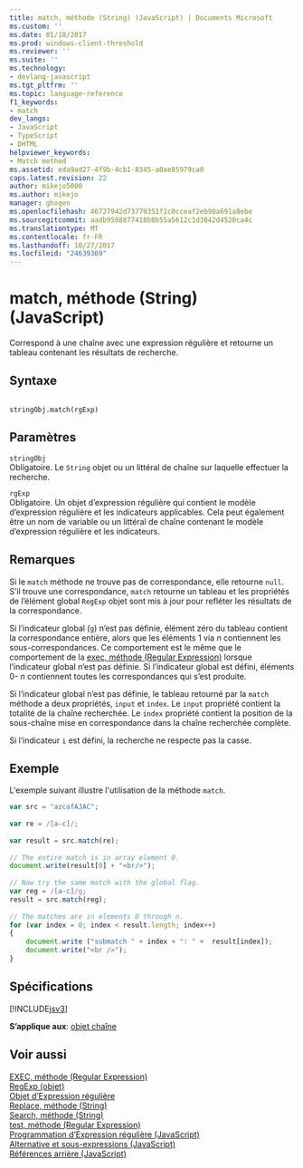 ```yaml
---
title: match, méthode (String) (JavaScript) | Documents Microsoft
ms.custom: ''
ms.date: 01/18/2017
ms.prod: windows-client-threshold
ms.reviewer: ''
ms.suite: ''
ms.technology:
- devlang-javascript
ms.tgt_pltfrm: ''
ms.topic: language-reference
f1_keywords:
- match
dev_langs:
- JavaScript
- TypeScript
- DHTML
helpviewer_keywords:
- Match method
ms.assetid: eda9ad27-4f9b-4cb1-8345-a0ae85979ca0
caps.latest.revision: 22
author: mikejo5000
ms.author: mikejo
manager: ghogen
ms.openlocfilehash: 46727942d73779351f1c0cceaf2eb90a691a8ebe
ms.sourcegitcommit: aadb9588877418b8b55a5612c1d3842d4520ca4c
ms.translationtype: MT
ms.contentlocale: fr-FR
ms.lasthandoff: 10/27/2017
ms.locfileid: "24639369"
---
```

# <a name="match-method-string-javascript"></a>match, méthode (String) (JavaScript)
Correspond à une chaîne avec une expression régulière et retourne un tableau contenant les résultats de recherche.  
  
## <a name="syntax"></a>Syntaxe  
  
```  
  
stringObj.match(rgExp)   
```  
  
## <a name="parameters"></a>Paramètres  
 `stringObj`  
 Obligatoire. Le `String` objet ou un littéral de chaîne sur laquelle effectuer la recherche.  
  
 `rgExp`  
 Obligatoire. Un objet d’expression régulière qui contient le modèle d’expression régulière et les indicateurs applicables. Cela peut également être un nom de variable ou un littéral de chaîne contenant le modèle d’expression régulière et les indicateurs.  
  
## <a name="remarks"></a>Remarques  
 Si le `match` méthode ne trouve pas de correspondance, elle retourne `null`. S’il trouve une correspondance, `match` retourne un tableau et les propriétés de l’élément global `RegExp` objet sont mis à jour pour refléter les résultats de la correspondance.  
  
 Si l’indicateur global (`g`) n’est pas définie, élément zéro du tableau contient la correspondance entière, alors que les éléments 1 via  *n*  contiennent les sous-correspondances. Ce comportement est le même que le comportement de la [exec, méthode (Regular Expression)](../../javascript/reference/exec-method-regular-expression-javascript.md) lorsque l’indicateur global n’est pas définie. Si l’indicateur global est défini, éléments 0-  *n*  contiennent toutes les correspondances qui s’est produite.  
  
 Si l’indicateur global n’est pas définie, le tableau retourné par la `match` méthode a deux propriétés, `input` et `index`. Le `input` propriété contient la totalité de la chaîne recherchée. Le `index` propriété contient la position de la sous-chaîne mise en correspondance dans la chaîne recherchée complète.  
  
 Si l’indicateur `i` est défini, la recherche ne respecte pas la casse.  
  
## <a name="example"></a>Exemple  
 L'exemple suivant illustre l'utilisation de la méthode `match`.  
  
```JavaScript  
var src = "azcafAJAC";  
  
var re = /[a-c]/;  
  
var result = src.match(re);  
  
// The entire match is in array element 0.  
document.write(result[0] + "<br/>");  
  
// Now try the same match with the global flag.  
var reg = /[a-c]/g;  
result = src.match(reg);  
  
// The matches are in elements 0 through n.  
for (var index = 0; index < result.length; index++)  
{  
    document.write ("submatch " + index + ": " +  result[index]);  
    document.write("<br />");  
}  
```  
  
## <a name="requirements"></a>Spécifications  
 [!INCLUDE[jsv3](../../javascript/reference/includes/jsv3-md.md)]  
  
 **S’applique aux**: [objet chaîne](../../javascript/reference/string-object-javascript.md)  
  
## <a name="see-also"></a>Voir aussi  
 [EXEC, méthode (Regular Expression)](../../javascript/reference/exec-method-regular-expression-javascript.md)   
 [RegExp (objet)](../../javascript/reference/regexp-object-javascript.md)   
 [Objet d’Expression régulière](../../javascript/reference/regular-expression-object-javascript.md)   
 [Replace, méthode (String)](../../javascript/reference/replace-method-string-javascript.md)   
 [Search, méthode (String)](../../javascript/reference/search-method-string-javascript.md)   
 [test, méthode (Regular Expression)](../../javascript/reference/test-method-regular-expression-javascript.md)   
 [Programmation d’Expression régulière (JavaScript)](http://msdn.microsoft.com/en-us/3b62e27c-4f07-4726-a95b-6e841807bfaf)   
 [Alternative et sous-expressions (JavaScript)](http://msdn.microsoft.com/en-us/c59dd3e8-7fee-493e-9123-065af1e651ae)   
 [Références arrière (JavaScript)](http://msdn.microsoft.com/en-us/5d8dbd5a-cd03-4548-850b-9d7bad2c839a)